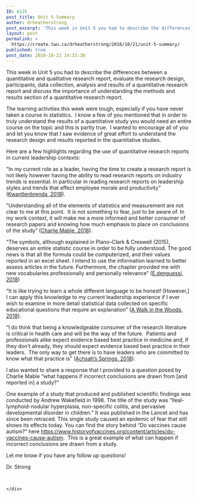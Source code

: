 ```yaml
---
ID: 6135
post_title: Unit 5 Summary
author: drheatherstrong
post_excerpt: 'This week in Unit 5 you had to describe the differences between a quantitative and qualitative research report, evaluate the research design, participants, data collection, analysis and results of a quantitative research report and discuss the importance of understanding the methods and results section of a quantitative research report. The learning activities this week were [&hellip;]'
layout: post
permalink: >
  https://create.twu.ca/drheatherstrong/2018/10/21/unit-5-summary/
published: true
post_date: 2018-10-21 14:33:30
---
```

<p>This week in Unit 5 you had to describe the differences between a quantitative and qualitative research report, evaluate the research design, participants, data collection, analysis and results of a quantitative research report and discuss the importance of understanding the methods and results section of a quantitative research report.</p>
<p>The learning activities this week were tough, especially if you have never taken a course in statistics.  I know a few of you mentioned that in order to truly understand the results of a quantitative study you would need an entire course on the topic and this is partly true.  I wanted to encourage all of you and let you know that I saw evidence of great effort to understand the research design and results reported in the quantitative studies.</p>
<p>Here are a few highlights regarding the use of quantitative research reports in current leadership contexts:</p>
<p>&#8220;In my current role as a leader, having the time to create a research report is not likely however having the ability to read research reports on industry trends is essential. In particular in reading research reports on leadership styles and trends that effect employee morale and productivity&#8221; (<a href="https://create.twu.ca/kwantlenbrenda/2018/10/16/unit-5-assessment/">Kwantlenbrenda, 2018</a>).</p>
<p>&#8220;Understanding all of the elements of statistics and measurement are not clear to me at this point.  It is not something to fear, just to be aware of. In my work context, it will make me a more informed and better consumer of research papers and knowing how much emphasis to place on conclusions of the study&#8221; (<a href="https://create.twu.ca/charliemable/2018/10/19/unit-5-quantitative-research/">Charlie Mable, 2018</a>).</p>
<p>&#8220;The symbols, although explained in Plano–Clark &amp; Creswell (2015), deserves an entire statistic course in order to be fully understood. The good news is that all the formula could be computerized, and their values reported in an excel sheet. I intend to use the information learned to better assess articles in the future. Furthermore, the chapter provided me with new vocabularies professionally and personally relevance&#8221; (<a href="https://create.twu.ca/edenguessi/2018/10/19/unit-5-post/">E.denguessi, 2018</a>)</p>
<p>&#8220;It is like trying to learn a whole different language to be honest! [However,] I can apply this knowledge to my current leadership experience if I ever wish to examine in more detail statistical data collected on specific educational questions that require an explanation&#8221; (<a href="https://create.twu.ca/awalkinthewoods/unit-5/">A Walk in the Woods, 2018</a>).</p>
<p>&#8220;I do think that being a knowledgeable consumer of the research literature is critical in health care and will be the way of the future.  Patients and professionals alike expect evidence based best practice in medicine and, if they don’t already, they should expect evidence based best practice in their leaders.  The only way to get there is to have leaders who are committed to know what that practice is&#8221; (<a href="https://create.twu.ca/achsahs-springs/2018/10/20/unit-5-understanding-quantitative-research-reports/">Achsah&#8217;s Springs, 2018</a>).</p>
<p>I also wanted to share a response that I provided to a question posed by Charlie Mable &#8220;what happens if incorrect conclusions are drawn from [and reported in] a study?&#8221;</p>
<p>One example of a study that produced and published scientific findings was conducted by Andrew Wakefield in 1998. The title of the study was &#8220;Ileal-lymphoid-nodular hyperplasia, non-specific colitis, and pervasive developmental disorder in children.&#8221; It was published in the Lancet and has since been retraced. This single study caused an epidemic of fear that still shows its effects today. You can find the story behind &#8220;Do vaccines cause autism?&#8221; here <a href="https://www.historyofvaccines.org/content/articles/do-vaccines-cause-autism">https://www.historyofvaccines.org/content/articles/do-vaccines-cause-autism</a>.  This is a great example of what can happen if incorrect conclusions are drawn from a study.</p>
<p>Let me know if you have any follow up questions!</p>
<p>Dr. Strong</p>
<p>&nbsp;</p>
<div id="themify_builder_content-311" data-postid="311" class="themify_builder_content themify_builder_content-311 themify_builder">

    </div>
<!-- /themify_builder_content -->